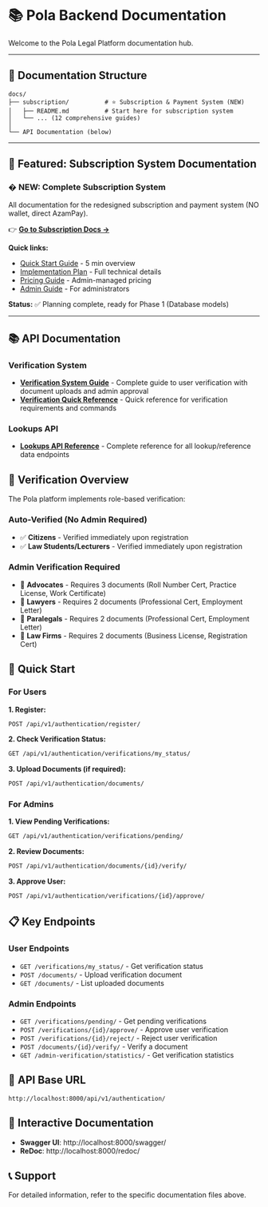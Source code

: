 # 📚 Pola Backend Documentation

Welcome to the Pola Legal Platform documentation hub.

---

## 📁 Documentation Structure

```
docs/
├── subscription/          # ⭐ Subscription & Payment System (NEW)
│   ├── README.md          # Start here for subscription system
│   └── ... (12 comprehensive guides)
│
└── API Documentation (below)
```

---

## 🎯 Featured: Subscription System Documentation

### � **NEW: Complete Subscription System**

All documentation for the redesigned subscription and payment system (NO wallet, direct AzamPay).

👉 **[Go to Subscription Docs →](./subscription/README.md)**

**Quick links:**
- [Quick Start Guide](./subscription/QUICK_START_GUIDE.md) - 5 min overview
- [Implementation Plan](./subscription/REVISED_IMPLEMENTATION_PLAN.md) - Full technical details
- [Pricing Guide](./subscription/PRICING_CONFIGURATION_GUIDE.md) - Admin-managed pricing
- [Admin Guide](./subscription/ADMIN_PRICING_GUIDE.md) - For administrators

**Status:** ✅ Planning complete, ready for Phase 1 (Database models)

---

## 📚 API Documentation

### Verification System
- **[Verification System Guide](09-VERIFICATION-SYSTEM.md)** - Complete guide to user verification with document uploads and admin approval
- **[Verification Quick Reference](10-VERIFICATION-QUICK-REFERENCE.md)** - Quick reference for verification requirements and commands

### Lookups API
- **[Lookups API Reference](11-LOOKUPS-API.md)** - Complete reference for all lookup/reference data endpoints

## 🔐 Verification Overview

The Pola platform implements role-based verification:

### Auto-Verified (No Admin Required)
- ✅ **Citizens** - Verified immediately upon registration
- ✅ **Law Students/Lecturers** - Verified immediately upon registration

### Admin Verification Required
- 📄 **Advocates** - Requires 3 documents (Roll Number Cert, Practice License, Work Certificate)
- 📄 **Lawyers** - Requires 2 documents (Professional Cert, Employment Letter)
- 📄 **Paralegals** - Requires 2 documents (Professional Cert, Employment Letter)
- 📄 **Law Firms** - Requires 2 documents (Business License, Registration Cert)

## 🚀 Quick Start

### For Users

**1. Register:**
```bash
POST /api/v1/authentication/register/
```

**2. Check Verification Status:**
```bash
GET /api/v1/authentication/verifications/my_status/
```

**3. Upload Documents (if required):**
```bash
POST /api/v1/authentication/documents/
```

### For Admins

**1. View Pending Verifications:**
```bash
GET /api/v1/authentication/verifications/pending/
```

**2. Review Documents:**
```bash
POST /api/v1/authentication/documents/{id}/verify/
```

**3. Approve User:**
```bash
POST /api/v1/authentication/verifications/{id}/approve/
```

## 📋 Key Endpoints

### User Endpoints
- `GET /verifications/my_status/` - Get verification status
- `POST /documents/` - Upload verification document
- `GET /documents/` - List uploaded documents

### Admin Endpoints
- `GET /verifications/pending/` - Get pending verifications
- `POST /verifications/{id}/approve/` - Approve user verification
- `POST /verifications/{id}/reject/` - Reject user verification
- `POST /documents/{id}/verify/` - Verify a document
- `GET /admin-verification/statistics/` - Get verification statistics

## 🔗 API Base URL

```
http://localhost:8000/api/v1/authentication/
```

## 📖 Interactive Documentation

- **Swagger UI**: http://localhost:8000/swagger/
- **ReDoc**: http://localhost:8000/redoc/

## 📞 Support

For detailed information, refer to the specific documentation files above.
